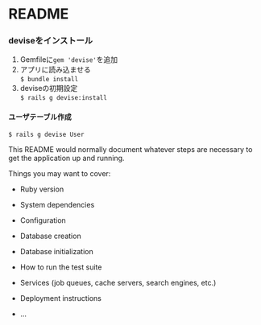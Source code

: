 # README

### deviseをインストール
1. Gemfileに`gem 'devise'`を追加
2. アプリに読み込ませる  
`$ bundle install`  
3. deviseの初期設定  
`$ rails g devise:install`
#### ユーザテーブル作成
`$ rails g devise User`


This README would normally document whatever steps are necessary to get the
application up and running.

Things you may want to cover:

* Ruby version

* System dependencies

* Configuration

* Database creation

* Database initialization

* How to run the test suite

* Services (job queues, cache servers, search engines, etc.)

* Deployment instructions

* ...
